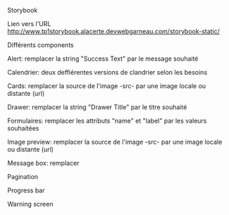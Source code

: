 Storybook

Lien vers l'URL
http://www.tp1storybook.alacerte.devwebgarneau.com/storybook-static/


Différents components

Alert: remplacer la string "Success Text" par le message souhaité

Calendrier: deux deffiérentes versions de clandrier selon les besoins

Cards: remplacer la source de l'image -src- par une image locale ou distante (url)

Drawer: remplacer la string "Drawer Title" par le titre souhaité

Formulaires: remplacer les attributs "name" et "label" par les valeurs souhaitées

Image preview: remplacer la source de l'image -src- par une image locale ou distante (url)

Message box: remplacer

Pagination

Progress bar

Warning screen
